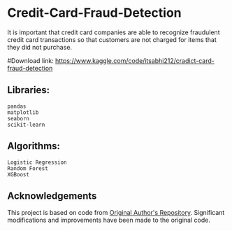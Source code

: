 # Credit-Card-Fraud-Detection

It is important that credit card companies are able to recognize fraudulent credit card transactions so that customers are not charged for items that they did not purchase.

#Download link: https://www.kaggle.com/code/itsabhi212/cradict-card-fraud-detection

## Libraries:
    pandas
    matplotlib
    seaborn
    scikit-learn

## Algorithms:
    Logistic Regression
    Random Forest
    XGBoost


## Acknowledgements

This project is based on code from [Original Author's Repository](https://github.com/aswintechguy/repo). Significant modifications and improvements have been made to the original code.
